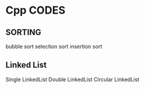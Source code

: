 # Cpp CODES
## SORTING
bubble sort
selection sort
insertion sort

## Linked List
Single LinkedList
Double LinkedList
Circular LinkedList
